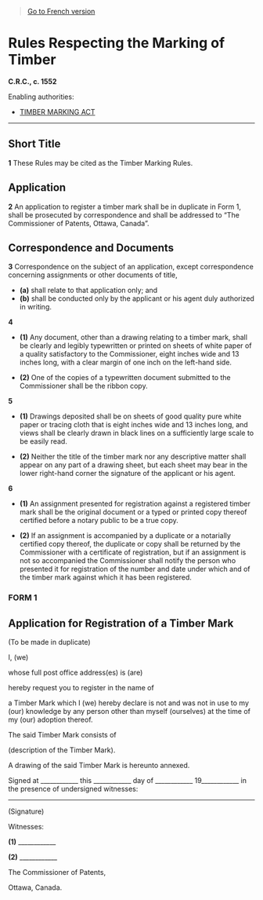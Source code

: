 > [Go to French version](/fr/Règlements/Codification%20des%20règlements%20du%20Canada/1501-1600/C.R.C.,%20ch.%201552.md)

# Rules Respecting the Marking of Timber

**C.R.C., c. 1552**

Enabling authorities: 
- [TIMBER MARKING ACT](/en/Acts/Revised%20Statutes%20of%20Canada/T/T-11.md)

----------



## Short Title


**1** These Rules may be cited as the Timber Marking Rules.




## Application


**2** An application to register a timber mark shall be in duplicate in Form 1, shall be prosecuted by correspondence and shall be addressed to “The Commissioner of Patents, Ottawa, Canada”.




## Correspondence and Documents


**3** Correspondence on the subject of an application, except correspondence concerning assignments or other documents of title,
- **(a)** shall relate to that application only; and
- **(b)** shall be conducted only by the applicant or his agent duly authorized in writing.



**4** 

- **(1)** Any document, other than a drawing relating to a timber mark, shall be clearly and legibly typewritten or printed on sheets of white paper of a quality satisfactory to the Commissioner, eight inches wide and 13 inches long, with a clear margin of one inch on the left-hand side.

- **(2)** One of the copies of a typewritten document submitted to the Commissioner shall be the ribbon copy.



**5** 

- **(1)** Drawings deposited shall be on sheets of good quality pure white paper or tracing cloth that is eight inches wide and 13 inches long, and views shall be clearly drawn in black lines on a sufficiently large scale to be easily read.

- **(2)** Neither the title of the timber mark nor any descriptive matter shall appear on any part of a drawing sheet, but each sheet may bear in the lower right-hand corner the signature of the applicant or his agent.



**6** 

- **(1)** An assignment presented for registration against a registered timber mark shall be the original document or a typed or printed copy thereof certified before a notary public to be a true copy.

- **(2)** If an assignment is accompanied by a duplicate or a notarially certified copy thereof, the duplicate or copy shall be returned by the Commissioner with a certificate of registration, but if an assignment is not so accompanied the Commissioner shall notify the person who presented it for registration of the number and date under which and of the timber mark against which it has been registered.




### **FORM 1** 
## Application for Registration of a Timber Mark
(To be made in duplicate)


I, (we) 

whose full post office address(es) is (are) 







hereby request you to register in the name of 







a Timber Mark which I (we) hereby declare is not and was not in use to my (our) knowledge by any person other than myself (ourselves) at the time of my (our) adoption thereof.




The said Timber Mark consists of 

(description of the Timber Mark).




A drawing of the said Timber Mark is hereunto annexed.


Signed at ____________ this ____________ day of ____________ 19____________ in the presence of undersigned witnesses:



____________________
(Signature)


Witnesses:

**(1)** ____________



**(2)** ____________

The Commissioner of Patents,



Ottawa, Canada.







